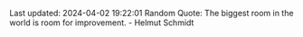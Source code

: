 Last updated: 2024-04-02 19:22:01
Random Quote: The biggest room in the world is room for improvement. - Helmut Schmidt